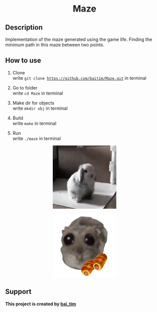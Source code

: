 <h1 align="center">Maze</h1>

## Description

 Implementation of the maze generated using the game life. Finding the minimum path in this maze between two points.

## How to use

1. Clone <br>
    write <code>git clone https://github.com/baitim/Maze.git</code> in terminal

2. Go to folder <br>
    write <code>cd Maze</code> in terminal

3. Make dir for objects <br>
    write <code>mkdir obj</code> in terminal

4. Build <br>
    write <code>make</code> in terminal

5. Run <br>
    write <code>./maze</code> in terminal

<p align="center"><img src="https://github.com/baitim/Maze/blob/main/images/rabbit.gif" width="40%"></p>
<p align="center"><img src="https://github.com/baitim/Maze/blob/main/images/rat.gif" width="40%"></p>

## Support
**This project is created by [bai_tim](https://github.com/bai_tim)**
